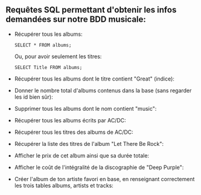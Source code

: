 ## Requêtes SQL permettant d'obtenir les infos demandées sur notre BDD musicale:

- Récupérer tous les albums:

  ```shell
  SELECT * FROM albums;
  ``` 

  Ou, pour avoir seulement les titres:

  ```shell
  SELECT Title FROM albums;
  ``` 

- Récupérer tous les albums dont le titre contient "Great" (indice):



- Donner le nombre total d'albums contenus dans la base (sans regarder les id bien sûr):



- Supprimer tous les albums dont le nom contient "music":



- Récupérer tous les albums écrits par AC/DC:



- Récupérer tous les titres des albums de AC/DC:



- Récupérer la liste des titres de l'album "Let There Be Rock":



- Afficher le prix de cet album ainsi que sa durée totale:



- Afficher le coût de l'intégralité de la discographie de "Deep Purple":



- Créer l'album de ton artiste favori en base, en renseignant correctement les trois tables albums, artists et tracks:
